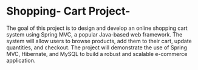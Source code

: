# Shopping- Cart Project-
The goal of this project is to design and develop an online shopping cart system using Spring MVC, a popular Java-based web framework. The system will allow users to browse products, add them to their cart, update quantities, and checkout. The project will demonstrate the use of Spring MVC, Hibernate, and MySQL to build a robust and scalable e-commerce application.
